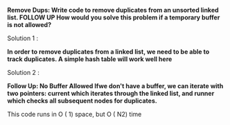 **Remove Dups: Write code to remove duplicates from an unsorted linked list. 
FOLLOW UP 
How would you solve this problem if a temporary buffer is not allowed?**

Solution  1 :

  **In order to remove duplicates from a linked list, we need to be able to track duplicates. A simple hash table 
  will work well here**


Solution  2 :

  **Follow Up: No Buffer Allowed 
  lfwe don't have a buffer, we can iterate with two pointers: current which iterates through the linked list, 
  and runner which checks all subsequent nodes for duplicates.**
  
  This code runs in O ( 1) space, but O ( N2) time

